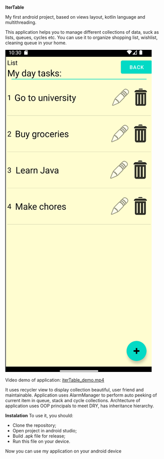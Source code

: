 **IterTable**

My first android project, based on views layout, kotlin language and multithreading.

This application helps you to manage different collections of data, suck as lists, queues, cycles etc.
You can use it to organize shopping list, wishlist, cleaning queue in your home.

![img.png](img.png)

Video demo of application:
[iterTable_demo.mp4](..%2F..%2FVideos%2FiterTable_demo.mp4)

It uses recycler view to display collection beautiful, user friend and maintainable.
Application uses AlarmManager to perform auto peeking of current item in queue, stack and cycle collections.
Archtecture of application uses OOP principals to meet DRY, has inheritance hierarchy.

**Instalation**
To use it, you should:
 - Clone the repository;
 - Open project in android studio;
 - Build .apk file for release;
 - Run this file on your device.

Now you can use my application on your android device

